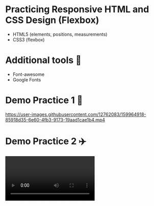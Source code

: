 
# Practicing Responsive HTML and CSS Design (Flexbox) 

- HTML5 (elements, positions, measurements)
- CSS3 (flexbox)

# Additional tools :wrench:

- Font-awesome 
- Google Fonts

# Demo Practice 1 :beginner:


https://user-images.githubusercontent.com/12762083/159964918-85918d35-6e60-4fb3-9173-19aad1cae1b4.mp4



# Demo Practice 2 :airplane:

<video src='https://user-images.githubusercontent.com/12762083/159945333-4e32bdcc-85ef-446d-9d5a-48bc7fbd445e.mp4' width=280/>

